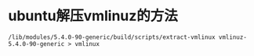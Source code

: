 # ubuntu解压vmlinuz的方法

    /lib/modules/5.4.0-90-generic/build/scripts/extract-vmlinux vmlinuz-5.4.0-90-generic > vmlinux
